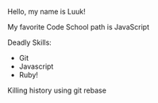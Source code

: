 Hello, my name is Luuk!

My favorite Code School path is JavaScript

Deadly Skills:
* Git
* Javascript
* Ruby!

Killing history using git rebase
